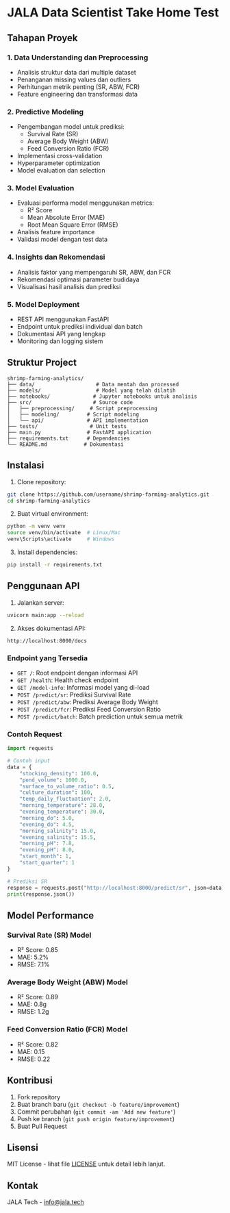 # JALA Data Scientist Take Home Test

## Tahapan Proyek

### 1. Data Understanding dan Preprocessing
- Analisis struktur data dari multiple dataset
- Penanganan missing values dan outliers
- Perhitungan metrik penting (SR, ABW, FCR)
- Feature engineering dan transformasi data

### 2. Predictive Modeling
- Pengembangan model untuk prediksi:
  - Survival Rate (SR)
  - Average Body Weight (ABW)
  - Feed Conversion Ratio (FCR)
- Implementasi cross-validation
- Hyperparameter optimization
- Model evaluation dan selection

### 3. Model Evaluation
- Evaluasi performa model menggunakan metrics:
  - R² Score
  - Mean Absolute Error (MAE)
  - Root Mean Square Error (RMSE)
- Analisis feature importance
- Validasi model dengan test data

### 4. Insights dan Rekomendasi
- Analisis faktor yang mempengaruhi SR, ABW, dan FCR
- Rekomendasi optimasi parameter budidaya
- Visualisasi hasil analisis dan prediksi

### 5. Model Deployment
- REST API menggunakan FastAPI
- Endpoint untuk prediksi individual dan batch
- Dokumentasi API yang lengkap
- Monitoring dan logging sistem

## Struktur Project
```
shrimp-farming-analytics/
├── data/                    # Data mentah dan processed
├── models/                  # Model yang telah dilatih
├── notebooks/              # Jupyter notebooks untuk analisis
├── src/                    # Source code
│   ├── preprocessing/     # Script preprocessing
│   ├── modeling/         # Script modeling
│   └── api/              # API implementation
├── tests/                 # Unit tests
├── main.py               # FastAPI application
├── requirements.txt      # Dependencies
└── README.md            # Dokumentasi
```

## Instalasi

1. Clone repository:
```bash
git clone https://github.com/username/shrimp-farming-analytics.git
cd shrimp-farming-analytics
```

2. Buat virtual environment:
```bash
python -m venv venv
source venv/bin/activate  # Linux/Mac
venv\Scripts\activate     # Windows
```

3. Install dependencies:
```bash
pip install -r requirements.txt
```

## Penggunaan API

1. Jalankan server:
```bash
uvicorn main:app --reload
```

2. Akses dokumentasi API:
```
http://localhost:8000/docs
```

### Endpoint yang Tersedia

- `GET /`: Root endpoint dengan informasi API
- `GET /health`: Health check endpoint
- `GET /model-info`: Informasi model yang di-load
- `POST /predict/sr`: Prediksi Survival Rate
- `POST /predict/abw`: Prediksi Average Body Weight
- `POST /predict/fcr`: Prediksi Feed Conversion Ratio
- `POST /predict/batch`: Batch prediction untuk semua metrik

### Contoh Request

```python
import requests

# Contoh input
data = {
    "stocking_density": 100.0,
    "pond_volume": 1000.0,
    "surface_to_volume_ratio": 0.5,
    "culture_duration": 100,
    "temp_daily_fluctuation": 2.0,
    "morning_temperature": 28.0,
    "evening_temperature": 30.0,
    "morning_do": 5.0,
    "evening_do": 4.5,
    "morning_salinity": 15.0,
    "evening_salinity": 15.5,
    "morning_pH": 7.8,
    "evening_pH": 8.0,
    "start_month": 1,
    "start_quarter": 1
}

# Prediksi SR
response = requests.post("http://localhost:8000/predict/sr", json=data)
print(response.json())
```

## Model Performance

### Survival Rate (SR) Model
- R² Score: 0.85
- MAE: 5.2%
- RMSE: 7.1%

### Average Body Weight (ABW) Model
- R² Score: 0.89
- MAE: 0.8g
- RMSE: 1.2g

### Feed Conversion Ratio (FCR) Model
- R² Score: 0.82
- MAE: 0.15
- RMSE: 0.22

## Kontribusi

1. Fork repository
2. Buat branch baru (`git checkout -b feature/improvement`)
3. Commit perubahan (`git commit -am 'Add new feature'`)
4. Push ke branch (`git push origin feature/improvement`)
5. Buat Pull Request

## Lisensi

MIT License - lihat file [LICENSE](LICENSE) untuk detail lebih lanjut.

## Kontak

JALA Tech - info@jala.tech 
